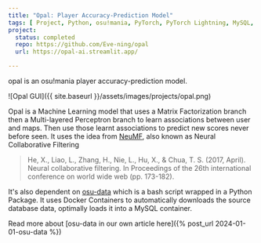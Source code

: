 ```yaml
---
title: "Opal: Player Accuracy-Prediction Model"
tags: [ Project, Python, osu!mania, PyTorch, PyTorch Lightning, MySQL, Docker, Bash, NGINX, PyPI, Machine Learning ]
project:
  status: completed
  repo: https://github.com/Eve-ning/opal
  url: https://opal-ai.streamlit.app/

---
```


opal is an osu!mania player accuracy-prediction model.

<!--more-->

![Opal GUI]({{ site.baseurl }}/assets/images/projects/opal.png)

Opal is a Machine Learning model that uses a Matrix Factorization branch then
a Multi-layered Perceptron branch to learn associations between user and maps.
Then use those learnt associations to predict new scores never before seen.
It uses the idea from [NeuMF](https://arxiv.org/abs/1708.05031), also known as
Neural Collaborative Filtering

> He, X., Liao, L., Zhang, H., Nie, L., Hu, X., & Chua, T. S. (2017, April).
> Neural collaborative filtering. In Proceedings of the 26th international
> conference on world wide web (pp. 173-182).

It's also dependent on [osu-data](https://github.com/Eve-ning/osu-data) which is
a bash script wrapped in a Python Package. It uses Docker Containers to
automatically downloads the source database data, optimally loads it into a
MySQL container.

Read more about [osu-data in our own article here]({% post_url 2024-01-01-osu-data %})

